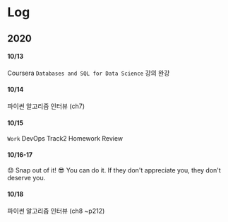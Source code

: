 # Log

## 2020
#### 10/13
Coursera `Databases and SQL for Data Science` 강의 완강
#### 10/14
파이썬 알고리즘 인터뷰 (ch7)
#### 10/15
`Work` DevOps Track2 Homework Review 
#### 10/16-17
😓 Snap out of it! 😎 You can do it. 
If they don't appreciate you, they don't deserve you.
#### 10/18
파이썬 알고리즘 인터뷰 (ch8 ~p212)